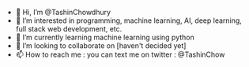 - 👋 Hi, I’m @TashinChowdhury
- 👀 I’m interested in programming, machine learning, AI, deep learning, full stack web development, etc.
- 🌱 I’m currently learning machine learning using python
- 💞️ I’m looking to collaborate on [haven't decided yet]
- 📫 How to reach me : you can text me on twitter : @TashinChow

<!---
TashinChowdhury/TashinChowdhury is a ✨ special ✨ repository because its `README.md` (this file) appears on your GitHub profile.
You can click the Preview link to take a look at your changes.
--->
